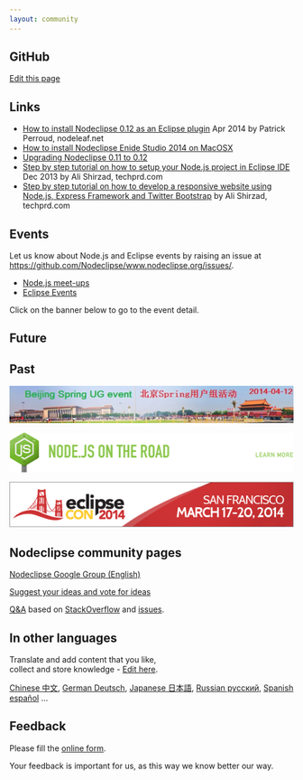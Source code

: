 ```yaml
---
layout: community
---
```


## GitHub

[Edit this page](https://github.com/Nodeclipse/www.nodeclipse.org/blob/gh-pages/community/index.md)

## Links

- [How to install Nodeclipse 0.12 as an Eclipse plugin](http://nodeleaf.net/?p=1) Apr 2014 by Patrick Perroud, nodeleaf.net
- [How to install Nodeclipse Enide Studio 2014 on MacOSX](http://flummox-engineering.blogspot.com/2014/04/how-to-install-nodeclipse-on-mac-osx.html)
- [Upgrading Nodeclipse 0.11 to 0.12](http://flummox-engineering.blogspot.com/2014/04/upgrading-nodeclipse-011-to-012-on-mac.html)
- [Step by step tutorial on how to setup your Node.js project in Eclipse IDE](http://techprd.com/how-to-setup-node-js-project-in-eclipse/) Dec 2013
 by Ali Shirzad, techprd.com
- [Step by step tutorial on how to develop a responsive website using Node.js, Express Framework and Twitter Bootstrap](http://techprd.com/how-to-develop-a-responsive-node-js-express-website-using-bootstrap/) 
 by Ali Shirzad, techprd.com

## Events

Let us know about Node.js and Eclipse events by raising an issue at <https://github.com/Nodeclipse/www.nodeclipse.org/issues/>.

- [Node.js meet-ups](http://node-js.meetup.com/)
- [Eclipse Events](http://events.eclipse.org/)

Click on the banner below to go to the event detail. 

## Future


## Past

[![](../img/events/TianAnMen-600x78-Beijing-Spring-UG-event-2014-04-12.jpg)](https://yoopay.cn/event/58458792)

<p>
	<a href="http://www.joyent.com/noderoad">
	<img src="../img/roadshow-promo.png" width="600" height="70"/></a>
</p>

[![](../img/eclipsecon-logo-600px-x-96px.jpg)](http://www.eclipsecon.org/na2014)

## Nodeclipse community pages

[Nodeclipse Google Group (English)](https://groups.google.com/forum/#!forum/nodeclipse)

[Suggest your ideas and vote for ideas](http://nodeclipse.uservoice.com/)

[Q&A](q-and-a) based on [StackOverflow](http://stackoverflow.com/tags/nodeclipse) and [issues](https://github.com/Nodeclipse/nodeclipse-1/issues).

## In other languages

Translate and add content that you like,  
collect and store knowledge - [Edit here](https://github.com/Nodeclipse/www.nodeclipse.org/tree/gh-pages/community).

[Chinese 中文](chinese), [German Deutsch](german), [Japanese 日本語](japanese), [Russian русский](russian), [Spanish español](spanish) ...

## Feedback

<div id="wufoo-z7x4m1">
Please fill the <a href="http://nodeclipse.wufoo.com/forms/z7x4m1">online form</a>.
</div>
<script type="text/javascript">var z7x4m1;(function(d, t) {
var s = d.createElement(t), options = {
'userName':'nodeclipse', 
'formHash':'z7x4m1', 
'autoResize':true,
'height':'1304',
'async':true,
'header':'show'};
s.src = ('https:' == d.location.protocol ? 'https://' : 'http://') + 'wufoo.com/scripts/embed/form.js';
s.onload = s.onreadystatechange = function() {
var rs = this.readyState; if (rs) if (rs != 'complete') if (rs != 'loaded') return;
try { z7x4m1 = new WufooForm();z7x4m1.initialize(options);z7x4m1.display(); } catch (e) {}};
var scr = d.getElementsByTagName(t)[0], par = scr.parentNode; par.insertBefore(s, scr);
})(document, 'script');</script>

Your feedback is important for us, as this way we know better our way.


